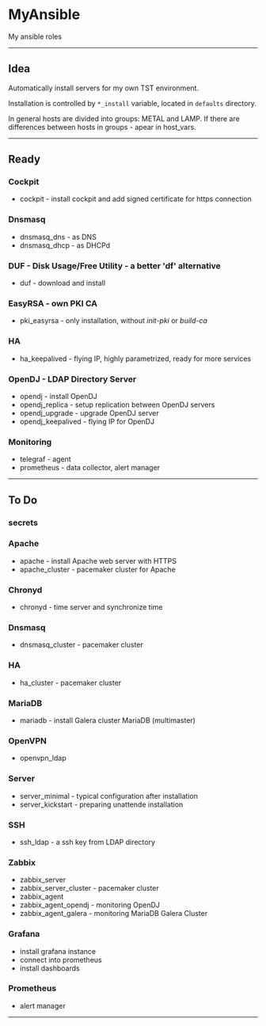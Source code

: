 # MyAnsible
My ansible roles

---

## Idea

Automatically install servers for my own TST environment.

Installation is controlled by `*_install` variable, located in `defaults` directory.

In general hosts are divided into groups: METAL and LAMP.
If there are differences between hosts in groups - apear in host_vars.

---

## Ready

### Cockpit
- cockpit - install cockpit and add signed certificate for https connection

### Dnsmasq
- dnsmasq_dns - as DNS
- dnsmasq_dhcp - as DHCPd

### DUF - Disk Usage/Free Utility - a better 'df' alternative
- duf - download and install

### EasyRSA - own PKI CA
- pki_easyrsa - only installation, without *init-pki* or *build-ca*

### HA
- ha_keepalived - flying IP, highly parametrized, ready for more services

### OpenDJ - LDAP Directory Server
- opendj - install OpenDJ
- opendj_replica - setup replication between OpenDJ servers
- opendj_upgrade - upgrade OpenDJ server
- opendj_keepalived - flying IP for OpenDJ
  
### Monitoring
- telegraf - agent
- prometheus - data collector, alert manager

---

## To Do

### secrets

### Apache
- apache - install Apache web server with HTTPS
- apache_cluster - pacemaker cluster for Apache

### Chronyd
- chronyd - time server and synchronize time

### Dnsmasq
- dnsmasq_cluster - pacemaker cluster

### HA
- ha_cluster - pacemaker cluster

### MariaDB
- mariadb - install Galera cluster MariaDB (multimaster)

### OpenVPN
- openvpn_ldap

### Server
- server_minimal - typical configuration after installation
- server_kickstart - preparing unattende installation

### SSH
- ssh_ldap - a ssh key from LDAP directory

### Zabbix
- zabbix_server
- zabbix_server_cluster - pacemaker cluster
- zabbix_agent
- zabbix_agent_opendj - monitoring OpenDJ
- zabbix_agent_galera - monitoring MariaDB Galera Cluster

### Grafana
- install grafana instance
- connect into prometheus
- install dashboards

### Prometheus
- alert manager

---
